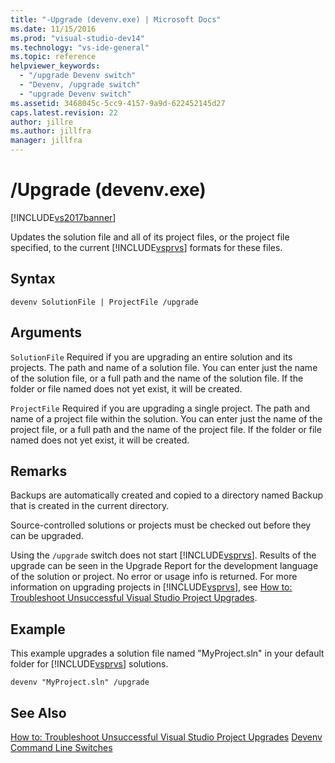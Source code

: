 ```yaml
---
title: "-Upgrade (devenv.exe) | Microsoft Docs"
ms.date: 11/15/2016
ms.prod: "visual-studio-dev14"
ms.technology: "vs-ide-general"
ms.topic: reference
helpviewer_keywords:
  - "/upgrade Devenv switch"
  - "Devenv, /upgrade switch"
  - "upgrade Devenv switch"
ms.assetid: 3468045c-5cc9-4157-9a9d-622452145d27
caps.latest.revision: 22
author: jillre
ms.author: jillfra
manager: jillfra
---
```

# /Upgrade (devenv.exe)
[!INCLUDE[vs2017banner](../../includes/vs2017banner.md)]

Updates the solution file and all of its project files, or the project file specified, to the current [!INCLUDE[vsprvs](../../includes/vsprvs-md.md)] formats for these files.

## Syntax

```
devenv SolutionFile | ProjectFile /upgrade
```

## Arguments
 `SolutionFile`
 Required if you are upgrading an entire solution and its projects. The path and name of a solution file. You can enter just the name of the solution file, or a full path and the name of the solution file. If the folder or file named does not yet exist, it will be created.

 `ProjectFile`
 Required if you are upgrading a single project. The path and name of a project file within the solution. You can enter just the name of the project file, or a full path and the name of the project file. If the folder or file named does not yet exist, it will be created.

## Remarks
 Backups are automatically created and copied to a directory named Backup that is created in the current directory.

 Source-controlled solutions or projects must be checked out before they can be upgraded.

 Using the `/upgrade` switch does not start [!INCLUDE[vsprvs](../../includes/vsprvs-md.md)]. Results of the upgrade can be seen in the Upgrade Report for the development language of the solution or project. No error or usage info is returned. For more information on upgrading projects in [!INCLUDE[vsprvs](../../includes/vsprvs-md.md)], see [How to: Troubleshoot Unsuccessful Visual Studio Project Upgrades](../../porting/how-to-troubleshoot-unsuccessful-visual-studio-project-upgrades.md).

## Example
 This example upgrades a solution file named "MyProject.sln" in your default folder for [!INCLUDE[vsprvs](../../includes/vsprvs-md.md)] solutions.

```
devenv "MyProject.sln" /upgrade
```

## See Also
 [How to: Troubleshoot Unsuccessful Visual Studio Project Upgrades](../../porting/how-to-troubleshoot-unsuccessful-visual-studio-project-upgrades.md)
 [Devenv Command Line Switches](../../ide/reference/devenv-command-line-switches.md)
